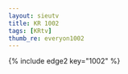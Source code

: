 ```yaml
--- 
layout: sieutv
title: KR 1002
tags: [KRtv]
thumb_re: everyon1002
---
```

{% include edge2 key="1002" %} 
